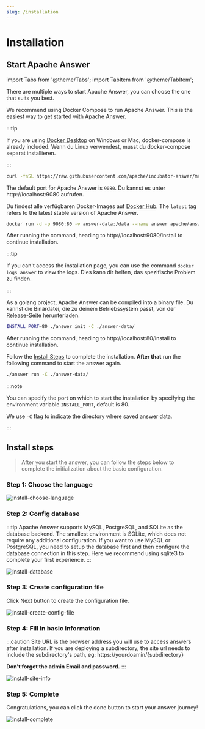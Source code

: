 ```yaml
---
slug: /installation
---
```


# Installation

## Start Apache Answer

import Tabs from '@theme/Tabs';
import TabItem from '@theme/TabItem';

There are multiple ways to start Apache Answer, you can choose the one that suits you best.

<Tabs>
  <TabItem value="docker-compose" label="Docker compose" default>

We recommend using Docker Compose to run Apache Answer. This is the easiest way to get started with Apache Answer.

:::tip

If you are using [Docker Desktop](https://www.docker.com/products/docker-desktop) on Windows or Mac, docker-compose is already included. Wenn du Linux verwendest, musst du docker-compose separat installieren.

:::  

```bash
curl -fsSL https://raw.githubusercontent.com/apache/incubator-answer/main/docker-compose.yaml | docker compose -p answer -f - up
```

The default port for Apache Answer is `9080`. Du kannst es unter http://localhost:9080 aufrufen.

  </TabItem>
  <TabItem value="docker" label="Docker">

Du findest alle verfügbaren Docker-Images auf [Docker Hub](https://hub.docker.com/r/apache/answer/tags). The `latest` tag refers to the latest stable version of Apache Answer.

```bash
docker run -d -p 9080:80 -v answer-data:/data --name answer apache/answer:latest
```

After running the command, heading to http://localhost:9080/install to continue installation.

:::tip

If you can't access the installation page, you can use the command `docker logs answer` to view the logs. Dies kann dir helfen, das spezifische Problem zu finden.

:::  

  </TabItem>
  <TabItem value="binary" label="Binary">

As a golang project, Apache Answer can be compiled into a binary file. Du kannst die Binärdatei, die zu deinem Betriebssystem passt, von der [Release-Seite](https://github.com/apache/incubator-answer/releases) herunterladen.

```bash
INSTALL_PORT=80 ./answer init -C ./answer-data/
```

After running the command, heading to http://localhost:80/install to continue installation.

Follow the [Install Steps](#install-steps) to complete the installation. **After that** run the following command to start the answer again.

```bash
./answer run -C ./answer-data/
```

:::note

You can specify the port on which to start the installation by specifying the environment variable `INSTALL_PORT`, default is 80.

We use `-C` flag to indicate the directory where saved answer data.

:::  

  </TabItem>
</Tabs>

## Install steps

> After you start the answer, you can follow the steps below to complete the initialization about the basic configuration.

### Step 1: Choose the language

![install-choose-language](/img/docs/install-choose-language.png)

### Step 2: Config database

:::tip
Apache Answer supports MySQL, PostgreSQL, and SQLite as the database backend. The smallest environment is SQLite, which does not require any additional configuration. If you want to use MySQL or PostgreSQL, you need to setup the database first and then configure the database connection in this step. Here we recommend using sqlite3 to complete your first experience.
:::

![install-database](/img/docs/install-database.png)

### Step 3: Create configuration file

Click Next button to create the configuration file.

![install-create-config-file](/img/docs/install-create-config-file.png)

### Step 4: Fill in basic information

:::caution
Site URL is the browser address you will use to access answers after installation. If you are deploying a subdirectory, the site url needs to include the subdirectory's path, eg: https://yourdoamin/{subdirectory}

**Don't forget the admin Email and password.**
:::

![install-site-info](/img/docs/install-site-info.png)

### Step 5: Complete

Congratulations, you can click the done button to start your answer journey!

![install-complete](/img/docs/install-complete.png)
